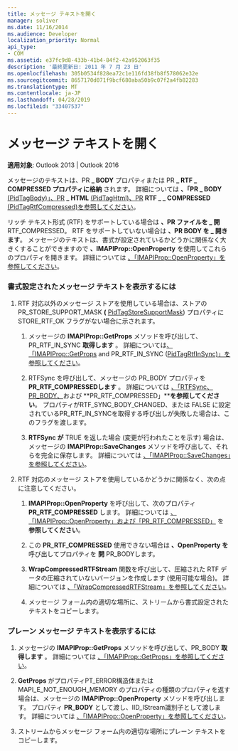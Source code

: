 ```yaml
---
title: メッセージ テキストを開く
manager: soliver
ms.date: 11/16/2014
ms.audience: Developer
localization_priority: Normal
api_type:
- COM
ms.assetid: e37fc9d8-433b-41b4-84f2-42a952063f35
description: '最終更新日: 2011 年 7 月 23 日'
ms.openlocfilehash: 305b0534f828ea72c1e116fd38fb8f578062e32e
ms.sourcegitcommit: 8657170d071f9bcf680aba50b9c07f2a4fb82283
ms.translationtype: MT
ms.contentlocale: ja-JP
ms.lasthandoff: 04/28/2019
ms.locfileid: "33407537"
---
```

# <a name="opening-message-text"></a>メッセージ テキストを開く

**適用対象**: Outlook 2013 | Outlook 2016 
  
メッセージのテキストは、PR **\_ BODY** プロパティまたは PR **\_ RTF \_ COMPRESSED プロパティに格納** されます。 詳細については **、「PR \_ BODY** [(PidTagBody)」、PR](pidtagbody-canonical-property.md) **\_ HTML** [(PidTagHtml)、PR](pidtaghtml-canonical-property.md) **RTF \_ \_ COMPRESSED** [(PidTagRtfCompressed)を参照してください](pidtagrtfcompressed-canonical-property.md)。 

リッチ テキスト形式 (RTF) をサポートしている場合は **、PR ファイルを \_ 開** RTF_COMPRESSED。 RTF をサポートしていない場合は **、PR BODY を \_ 開きます**。 メッセージのテキストは、書式が設定されているかどうかに関係なく大きくすることができますので **、IMAPIProp::OpenProperty** を使用してこれらのプロパティを開きます。 詳細については [、「IMAPIProp::OpenProperty」を参照してください](imapiprop-openproperty.md)。
  
### <a name="to-display-formatted-message-text"></a>書式設定されたメッセージ テキストを表示するには
  
1. RTF 対応以外のメッセージ ストアを使用している場合は、ストアの PR_STORE_SUPPORT_MASK **(** [PidTagStoreSupportMask](pidtagstoresupportmask-canonical-property.md)) プロパティに STORE_RTF_OK フラグがない場合に示されます。
    
    1. メッセージの **IMAPIProp::GetProps** メソッドを呼び出して、PR_RTF_IN_SYNC **取得します** 。 詳細については[、「IMAPIProp::GetProps](imapiprop-getprops.md) and PR_RTF_IN_SYNC ([PidTagRtfInSync)」を参照してください](pidtagrtfinsync-canonical-property.md)。 
        
    2. RTFSync を呼び出して、メッセージの PR_BODY プロパティを **PR_RTF_COMPRESSEDします** 。 詳細については [、「RTFSync、PR_BODY、](rtfsync.md)および **PR_RTF_COMPRESSED」****を参照してください**。 プロパティがRTF_SYNC_BODY_CHANGED、または FALSE に設定されているPR_RTF_IN_SYNCを取得する呼び出しが失敗した場合は、このフラグを渡します。 
        
    3. **RTFSync が** TRUE を返した場合 (変更が行われたことを示す) 場合は、メッセージの **IMAPIProp::SaveChanges** メソッドを呼び出して、それらを完全に保存します。 詳細については [、「IMAPIProp::SaveChanges」を参照してください](imapiprop-savechanges.md)。
    
2. RTF 対応のメッセージ ストアを使用しているかどうかに関係なく、次の点に注意してください。
    
    1. **IMAPIProp::OpenProperty** を呼び出して、次のプロパティ **PR_RTF_COMPRESSED** します。 詳細については [、「IMAPIProp::OpenProperty」および「PR_RTF_COMPRESSED」](imapiprop-openproperty.md) を **参照してください**。
        
    2. この **PR_RTF_COMPRESSED** 使用できない場合は **、OpenProperty を** 呼び出してプロパティを **開** PR_BODYします。 
        
    3. **WrapCompressedRTFStream** 関数を呼び出して、圧縮された RTF データの圧縮されていないバージョンを作成します (使用可能な場合)。 詳細については [、「WrapCompressedRTFStream」を参照してください](wrapcompressedrtfstream.md)。
        
    4. メッセージ フォーム内の適切な場所に、ストリームから書式設定されたテキストをコピーします。 
    
### <a name="to-display-plain-message-text"></a>プレーン メッセージ テキストを表示するには
  
1. メッセージの **IMAPIProp::GetProps** メソッドを呼び出して、PR_BODY **取得します** 。 詳細については [、「IMAPIProp::GetProps」を参照してください](imapiprop-getprops.md)。
    
2. **GetProps** がプロパティPT_ERROR構造体または MAPI_E_NOT_ENOUGH_MEMORY のプロパティの種類のプロパティを返す場合は、メッセージの **IMAPIProp::OpenProperty** メソッドを呼び出します。 プロパティ **PR_BODY** として渡し、IID_IStream識別子として渡します。 詳細については [、「IMAPIProp::OpenProperty」を参照してください](imapiprop-openproperty.md)。
    
3. ストリームからメッセージ フォーム内の適切な場所にプレーン テキストをコピーします。 
    

